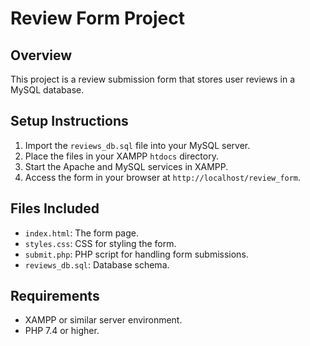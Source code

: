 # Review Form Project

## Overview
This project is a review submission form that stores user reviews in a MySQL database.

## Setup Instructions
1. Import the `reviews_db.sql` file into your MySQL server.
2. Place the files in your XAMPP `htdocs` directory.
3. Start the Apache and MySQL services in XAMPP.
4. Access the form in your browser at `http://localhost/review_form`.

## Files Included
- `index.html`: The form page.
- `styles.css`: CSS for styling the form.
- `submit.php`: PHP script for handling form submissions.
- `reviews_db.sql`: Database schema.

## Requirements
- XAMPP or similar server environment.
- PHP 7.4 or higher.
